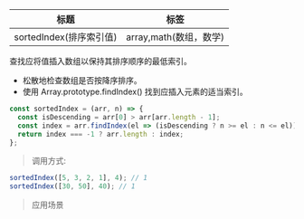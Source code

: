| 标题                    | 标签                   |
| ----------------------- | ---------------------- |
| sortedIndex(排序索引值) | array,math(数组，数学) |

查找应将值插入数组以保持其排序顺序的最低索引。

- 松散地检查数组是否按降序排序。
- 使用 Array.prototype.findIndex() 找到应插入元素的适当索引。

```js
const sortedIndex = (arr, n) => {
  const isDescending = arr[0] > arr[arr.length - 1];
  const index = arr.findIndex(el => (isDescending ? n >= el : n <= el));
  return index === -1 ? arr.length : index;
};
```

> 调用方式:

```js
sortedIndex([5, 3, 2, 1], 4); // 1
sortedIndex([30, 50], 40); // 1
```

> 应用场景
